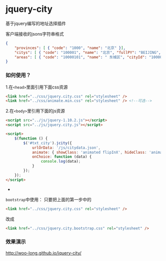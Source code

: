 # jquery-city
基于jquery编写的地址选择插件

客户端接收的jsons字符串格式
```json
{ 
    "provinces": [ { "code": "1000", "name": "北京" }], 
    "citys": [ { "code": "100001", "name": "北京", "fullPY": "BEIJING", "firstPY": "BJ", "provinceCode": "1000", "provinceName": "北京", "hotCity": true }],
    "areas": [ { "code": "10000101", "name": " 东城区", "cityId": "100001", "fullPY": " DONGCHENGOU", "firstPY": " DCO", "provinceCode": "1000", "provinceName": "北京", "cityCode": "100001", "cityName": "北京" }]
}
```

### 如何使用？

1.在`<head>`里面引用下面css资源
```html
<link href="../css/jquery.city.css" rel="stylesheet" />
<link href="../css/animate.min.css" rel="stylesheet" /> <!--可选-->
```

2.在`<body>`里引用下面的js资源
```html
<script src="../js/jquery-1.10.2.js"></script>
<script src="../js/jquery.city.js"></script>

<script>
    $(function () {
        $('#txt_city').jcity({
            urlOrData: '/js/citydata.json',
            animate: { showClass: 'animated flipInX', hideClass: 'animated flipOutX' },  // 需要第一步引用的animate.min.css文件，也可以自己定义动画 
            onChoice: function (data) {
                console.log(data);
            }
        });
    });
</script>
```

-

`bootstrap`中使用：
只要把上面的第一步中的
```html
<link href="../css/jquery.city.css" rel="stylesheet" />
```
改成
```html
<link href="../css/jquery.city.bootstrap.css" rel="stylesheet" />
```

### 效果演示
http://woo-long.github.io/jquery-city/
